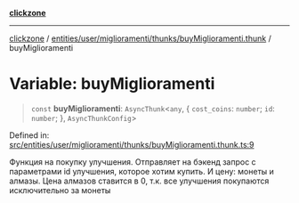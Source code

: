 [**clickzone**](../../../../../../README.md)

***

[clickzone](../../../../../../README.md) / [entities/user/miglioramenti/thunks/buyMiglioramenti.thunk](../README.md) / buyMiglioramenti

# Variable: buyMiglioramenti

> `const` **buyMiglioramenti**: `AsyncThunk`\<`any`, \{ `cost_coins`: `number`; `id`: `number`; \}, `AsyncThunkConfig`\>

Defined in: [src/entities/user/miglioramenti/thunks/buyMiglioramenti.thunk.ts:9](https://github.com/MaximBri/ClickZone/blob/20f3f0d061a7c50a96ed5bba64acbc325a456072/client/src/entities/user/miglioramenti/thunks/buyMiglioramenti.thunk.ts#L9)

Функция на покупку улучшения. Отправляет на бэкенд запрос с параметрами id улучшения, которое хотим купить. И цену: монеты и алмазы. Цена алмазов ставится в 0, т.к. все улучшения покупаются исключительно за монеты
